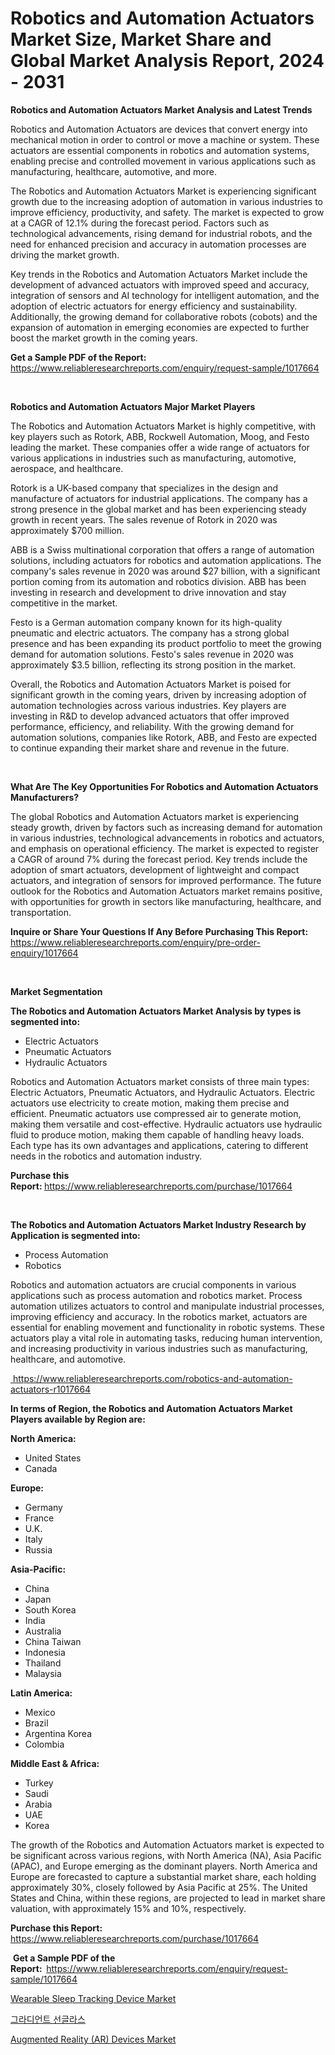 <p><h1>Robotics and Automation Actuators Market Size, Market Share and Global Market Analysis Report, 2024 - 2031</h1></p><p><strong>Robotics and Automation Actuators Market Analysis and Latest Trends</strong></p>
<p><p>Robotics and Automation Actuators are devices that convert energy into mechanical motion in order to control or move a machine or system. These actuators are essential components in robotics and automation systems, enabling precise and controlled movement in various applications such as manufacturing, healthcare, automotive, and more.</p><p>The Robotics and Automation Actuators Market is experiencing significant growth due to the increasing adoption of automation in various industries to improve efficiency, productivity, and safety. The market is expected to grow at a CAGR of 12.1% during the forecast period. Factors such as technological advancements, rising demand for industrial robots, and the need for enhanced precision and accuracy in automation processes are driving the market growth.</p><p>Key trends in the Robotics and Automation Actuators Market include the development of advanced actuators with improved speed and accuracy, integration of sensors and AI technology for intelligent automation, and the adoption of electric actuators for energy efficiency and sustainability. Additionally, the growing demand for collaborative robots (cobots) and the expansion of automation in emerging economies are expected to further boost the market growth in the coming years.</p></p>
<p><strong>Get a Sample PDF of the Report:&nbsp;</strong> <a href="https://www.reliableresearchreports.com/enquiry/request-sample/1017664">https://www.reliableresearchreports.com/enquiry/request-sample/1017664</a></p>
<p>&nbsp;</p>
<p><strong>Robotics and Automation Actuators Major Market Players</strong></p>
<p><p>The Robotics and Automation Actuators Market is highly competitive, with key players such as Rotork, ABB, Rockwell Automation, Moog, and Festo leading the market. These companies offer a wide range of actuators for various applications in industries such as manufacturing, automotive, aerospace, and healthcare.</p><p>Rotork is a UK-based company that specializes in the design and manufacture of actuators for industrial applications. The company has a strong presence in the global market and has been experiencing steady growth in recent years. The sales revenue of Rotork in 2020 was approximately $700 million.</p><p>ABB is a Swiss multinational corporation that offers a range of automation solutions, including actuators for robotics and automation applications. The company's sales revenue in 2020 was around $27 billion, with a significant portion coming from its automation and robotics division. ABB has been investing in research and development to drive innovation and stay competitive in the market.</p><p>Festo is a German automation company known for its high-quality pneumatic and electric actuators. The company has a strong global presence and has been expanding its product portfolio to meet the growing demand for automation solutions. Festo's sales revenue in 2020 was approximately $3.5 billion, reflecting its strong position in the market.</p><p>Overall, the Robotics and Automation Actuators Market is poised for significant growth in the coming years, driven by increasing adoption of automation technologies across various industries. Key players are investing in R&D to develop advanced actuators that offer improved performance, efficiency, and reliability. With the growing demand for automation solutions, companies like Rotork, ABB, and Festo are expected to continue expanding their market share and revenue in the future.</p></p>
<p>&nbsp;</p>
<p><strong>What Are The Key Opportunities For Robotics and Automation Actuators Manufacturers?</strong></p>
<p><p>The global Robotics and Automation Actuators market is experiencing steady growth, driven by factors such as increasing demand for automation in various industries, technological advancements in robotics and actuators, and emphasis on operational efficiency. The market is expected to register a CAGR of around 7% during the forecast period. Key trends include the adoption of smart actuators, development of lightweight and compact actuators, and integration of sensors for improved performance. The future outlook for the Robotics and Automation Actuators market remains positive, with opportunities for growth in sectors like manufacturing, healthcare, and transportation.</p></p>
<p><strong>Inquire or Share Your Questions If Any Before Purchasing This Report:</strong> <a href="https://www.reliableresearchreports.com/enquiry/pre-order-enquiry/1017664">https://www.reliableresearchreports.com/enquiry/pre-order-enquiry/1017664</a></p>
<p>&nbsp;</p>
<p><strong>Market Segmentation</strong></p>
<p><strong>The Robotics and Automation Actuators Market Analysis by types is segmented into:</strong></p>
<p><ul><li>Electric Actuators</li><li>Pneumatic Actuators</li><li>Hydraulic Actuators</li></ul></p>
<p><p>Robotics and Automation Actuators market consists of three main types: Electric Actuators, Pneumatic Actuators, and Hydraulic Actuators. Electric actuators use electricity to create motion, making them precise and efficient. Pneumatic actuators use compressed air to generate motion, making them versatile and cost-effective. Hydraulic actuators use hydraulic fluid to produce motion, making them capable of handling heavy loads. Each type has its own advantages and applications, catering to different needs in the robotics and automation industry.</p></p>
<p><strong>Purchase this Report:&nbsp;</strong><a href="https://www.reliableresearchreports.com/purchase/1017664">https://www.reliableresearchreports.com/purchase/1017664</a></p>
<p>&nbsp;</p>
<p><strong>The Robotics and Automation Actuators Market Industry Research by Application is segmented into:</strong></p>
<p><ul><li>Process Automation</li><li>Robotics</li></ul></p>
<p><p>Robotics and automation actuators are crucial components in various applications such as process automation and robotics market. Process automation utilizes actuators to control and manipulate industrial processes, improving efficiency and accuracy. In the robotics market, actuators are essential for enabling movement and functionality in robotic systems. These actuators play a vital role in automating tasks, reducing human intervention, and increasing productivity in various industries such as manufacturing, healthcare, and automotive.</p></p>
<p><a href="https://www.reliableresearchreports.com/robotics-and-automation-actuators-r1017664">&nbsp;https://www.reliableresearchreports.com/robotics-and-automation-actuators-r1017664</a></p>
<p><strong>In terms of Region, the Robotics and Automation Actuators Market Players available by Region are:</strong></p>
<p>
    <p> <strong> North America: </strong>
        <ul>
            <li>United States</li>
            <li>Canada</li>
        </ul>
        </p> 
    <p> <strong> Europe: </strong>
        <ul>
            <li>Germany</li>
            <li>France</li>
            <li>U.K.</li>
            <li>Italy</li>
            <li>Russia</li>
        </ul>
        </p> 
    <p> <strong> Asia-Pacific: </strong>
        <ul>
            <li>China</li>
            <li>Japan</li>
            <li>South Korea</li>
            <li>India</li>
            <li>Australia</li>
            <li>China Taiwan</li>
            <li>Indonesia</li>
            <li>Thailand</li>
            <li>Malaysia</li>
        </ul>
        </p> 
    <p> <strong> Latin America: </strong>
        <ul>
            <li>Mexico</li>
            <li>Brazil</li>
            <li>Argentina Korea</li>
            <li>Colombia</li>
        </ul>
        </p> 
    <p> <strong> Middle East & Africa: </strong>
        <ul>
            <li>Turkey</li>
            <li>Saudi</li>
            <li>Arabia</li>
            <li>UAE</li>
            <li>Korea</li>
        </ul>
    </p>
    </p>
<p><p>The growth of the Robotics and Automation Actuators market is expected to be significant across various regions, with North America (NA), Asia Pacific (APAC), and Europe emerging as the dominant players. North America and Europe are forecasted to capture a substantial market share, each holding approximately 30%, closely followed by Asia Pacific at 25%. The United States and China, within these regions, are projected to lead in market share valuation, with approximately 15% and 10%, respectively.</p></p>
<p><strong>Purchase this Report: </strong><a href="https://www.reliableresearchreports.com/purchase/1017664">https://www.reliableresearchreports.com/purchase/1017664</a></p>
<p>&nbsp;<strong>Get a Sample PDF of the Report:&nbsp;&nbsp;</strong><a href="https://www.reliableresearchreports.com/enquiry/request-sample/1017664">https://www.reliableresearchreports.com/enquiry/request-sample/1017664</a></p>
<p><strong></strong></p>
<p><p><a href="https://www.linkedin.com/pulse/wearable-sleep-tracking-device-market-outlook-industry-mo5pe?trackingId=5kIRDf7FKHI1Nx%2FxKUCZnQ%3D%3D">Wearable Sleep Tracking Device Market</a></p><p><a href="https://medium.com/@dessierohan2023/%EA%B2%BD%EC%82%AC-%EC%95%88%EA%B2%BD-%EC%8B%9C%EC%9E%A5%EC%9D%80-%EC%8B%9C%EC%9E%A5-%EC%A0%90%EC%9C%A0%EC%9C%A8-%EC%8B%9C%EC%9E%A5-%EB%8F%99%ED%96%A5-%EB%B0%8F-%EC%8B%9C%EC%9E%A5-%EC%84%B1%EC%9E%A5%EC%97%90-%EB%8C%80%ED%95%9C-%EC%A0%95%EB%B3%B4%EB%A5%BC-%EC%A0%9C%EA%B3%B5%ED%95%A9%EB%8B%88%EB%8B%A4-c481300fc3b7">그라디언트 선글라스</a></p><p><a href="https://www.linkedin.com/pulse/augmented-reality-ar-devices-market-insight-trends-growth-my2af?trackingId=YczAmwZXiP1p3WyCwXlaXQ%3D%3D">Augmented Reality (AR) Devices Market</a></p></p>